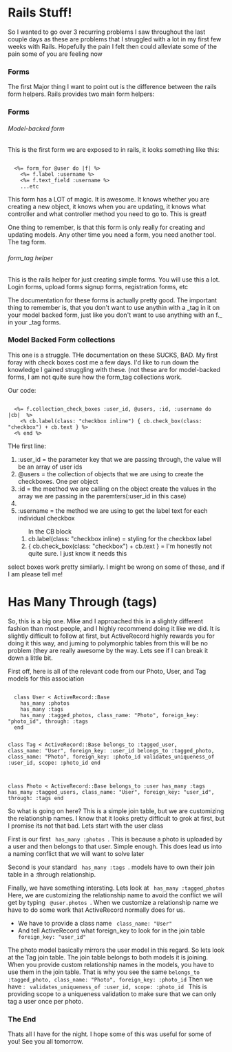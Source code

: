 <h1> Rails Stuff! </h1>

<p>So I wanted to go over 3 recurring problems I saw throughout the last couple days as these are problems that I struggled
with a lot in my first few weeks with Rails.  Hopefully the pain I felt then could alleviate some of the pain some of you
are feeling now </p>

<h3> Forms </h3>

<p> The first Major thing I want to point out is the difference between the rails form helpers.  Rails provides two
main form helpers: </P>

<h3> Forms </h3>
<h6> Model-backed form </h6>

<p>This is the first form we are exposed to in rails, it looks something like this: </p>

<code>
  <%= form_for @user do |f| %>
    <%= f.label :username %>
    <%= f.text_field :username %>
    ...etc
</code>

<p>This form has a LOT of magic.  It is awesome.  It knows whether you are creating a new object, it knows when you are updating,
it knows what controller and what controller method you need to go to.  This is great!  </p>

<p> One thing to remember, is that this form is only really for creating and updating models. Any other time you need
a form, you need another tool. The tag form.</p>

<h6> form_tag helper </h6>

<p> This is the rails helper for just creating simple forms.  You will use this a lot.  Login forms, upload forms
signup forms, registration forms, etc </p>  

<p> The documentation for these forms is actually pretty good.  The important thing to remember is, that you don't want 
to use anythin with a _tag in it on your model backed form, just like you don't want to use anything with an f._ in 
your _tag forms.  </p>

<h3> Model Backed Form collections </h3>

<p> This one is a struggle.  THe documentation on these SUCKS, BAD.  My first foray with check boxes cost me a
few days.  I'd like to run down the knowledge I gained struggling with these. (not these are for model-backed forms,
I am not quite sure how the form_tag collections work. </p>

<p> Our code: </p>

<code> 
  <%= f.collection_check_boxes :user_id, @users, :id, :username do |cb|  %>
    <% cb.label(class: "checkbox inline") { cb.check_box(class: "checkbox") + cb.text } %>
  <% end %>
</code>

<p> THe first line:  </p>
<ol>
  <li>:user_id = the parameter key that we are passing through, the value will be an array of user ids  </li>
  <li>@users = the collection of objects that we are using to create the checkboxes.  One per object </li>
  <li> :id = the meethod we are calling on the object create the values in the array we are passing in the paremters(:user_id in this case) <li>

  <li> :username = the method we are using to get the label text for each individual checkbox </li>
  
  <ol> In the CB block 
    <li> cb.label(class: "checkbox inline) = styling for the checkbox label </li>
    <li> { cb.check_box(class: "checkbox") + cb.text } = I'm honestly not quite sure.  I just know it needs this </li>
  </ol>
</ol>

<p> select boxes work pretty similarly.  I might be wrong on some of these, and if I am please tell me!  <p>

<h1> Has Many Through (tags)</h1>

<p> So, this is a big one.  Mike and I approached this in a slightly different fashion than most people, and I highly
recommend doing it like we did.  It is slightly difficult to follow at first, but ActiveRecord highly rewards you for 
doing it this way, and juming to polymorphic tables from this will be no problem (they are really awesome by the way.  
Lets see if I can break it down a little bit.  </p>

<p> First off, here is all of the relevant code from our Photo, User, and Tag models for this association </p>

<code>
  class User < ActiveRecord::Base
    has_many :photos
    has_many :tags
    has_many :tagged_photos, class_name: "Photo", foreign_key: "photo_id", through: :tags
  end
  
  class Tag < ActiveRecord::Base
    belongs_to :tagged_user, class_name: "User", foreign_key: :user_id
    belongs_to :tagged_photo, class_name: "Photo", foreign_key: :photo_id
    validates_uniqueness_of :user_id, scope: :photo_id
  end
  
  class Photo < ActiveRecord::Base
    belongs_to :user
    has_many :tags
    has_many :tagged_users, class_name: "User", foreign_key: "user_id", through: :tags
  end
</code>

<p> So what is going on here? This is a simple join table, but we are customizing the relationship names.  I know that it looks pretty
difficult to grok at first, but I promise its not that bad.  Lets start with the user class </p>


<p> First is our first <code> has_many :photos </code>.  This is because a photo is uploaded by a user and then belongs
to that user.  Simple enough.  This does lead us into a naming conflict that we will want to solve later</p>

<p> Second is your standard <code> has_many :tags </code>.  models have to own their join table in a :through relationship.<p>

<p> Finally, we have something intersting.  Lets look at <code> has_many :tagged_photos </code>  Here, we are customizing
the relationship name to avoid the conflict we will get by typing <code> @user.photos </code>.  When we customize a relationship name
we have to do some work that ActiveRecord normally does for us.  
  <ul>
    <li>We have to provide a class name <code> class_name: "User" </code> </li>
    <li>And tell ActiveRecord what foreign_key to look for in the join table <code> foreign_key: "user_id" </code>
  </ul>
</p>

<p> The photo model basically mirrors the user model in this regard.  So lets look at the Tag join table.  The join
table belongs to both models it is joining.  When you provide custom relationship names in the models, you have to use
them in the join table. That is why you see the same
  <code>belongs_to :tagged_photo, class_name: "Photo", foreign_key: :photo_id</code>
  Then we have :
  <code> validates_uniqueness_of :user_id, scope: :photo_id </code>
  This is providing scope to a uniqueness validation to make sure that we can only tag a user once per photo.
</p>

<h3>The End</h3>

<p> Thats all I have for the night.  I hope some of this was useful for some of you!  See you all tomorrow. </p>
